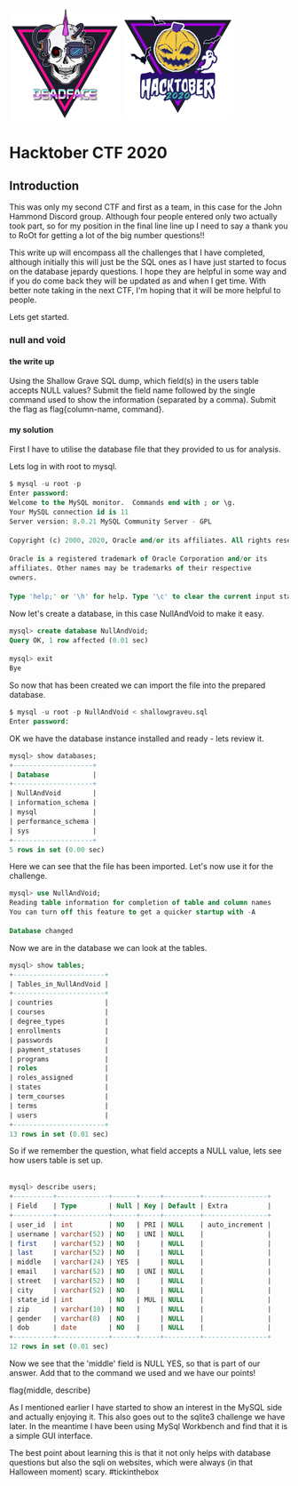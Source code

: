 <a href="https://twitter.com/CHacktics"><img src="images/deadface.png" alt="Deadface" width="200"/></a> <a href="https://twitter.com/CHacktics"><img src="images/participant.png" alt="Deadface" width="200"/></a>

# Hacktober CTF 2020

## Introduction
This was only my second CTF and first as a team, in this case for the John Hammond Discord group. Although four people entered only two actually took part, so for my position in the final line line up I need to say a thank you to RoOt for getting a lot of the big number questions!!

This write up will encompass all the challenges that I have completed, although initially this will just be the SQL ones as I have just started to focus on the database jepardy questions. I hope they are helpful in some way and if you do come back they will be updated as and when I get time. With better note taking in the next CTF, I'm hoping that it will be more helpful to people.

Lets get started. 

### null and void

#### the write up

Using the Shallow Grave SQL dump, which field(s) in the users table accepts NULL values? Submit the field name followed by the single command used to show the information (separated by a comma). Submit the flag as flag{column-name, command}.

#### my solution

First I have to utilise the database file that they provided to us for analysis. 

Lets log in with root to mysql.

```sql
$ mysql -u root -p
Enter password: 
Welcome to the MySQL monitor.  Commands end with ; or \g.
Your MySQL connection id is 11
Server version: 8.0.21 MySQL Community Server - GPL

Copyright (c) 2000, 2020, Oracle and/or its affiliates. All rights reserved.

Oracle is a registered trademark of Oracle Corporation and/or its
affiliates. Other names may be trademarks of their respective
owners.

Type 'help;' or '\h' for help. Type '\c' to clear the current input statement.
```
Now let's create a database, in this case NullAndVoid to make it easy.
```sql
mysql> create database NullAndVoid;
Query OK, 1 row affected (0.01 sec)

mysql> exit
Bye
```
So now that has been created we can import the file into the prepared database.
```sql
$ mysql -u root -p NullAndVoid < shallowgraveu.sql 
Enter password: 
```
OK we have the database instance installed and ready - lets review it.
```sql
mysql> show databases;
+--------------------+
| Database           |
+--------------------+
| NullAndVoid        |
| information_schema |
| mysql              |
| performance_schema |
| sys                |
+--------------------+
5 rows in set (0.00 sec)
```
Here we can see that the file has been imported. Let's now use it for the challenge.
```sql
mysql> use NullAndVoid;
Reading table information for completion of table and column names
You can turn off this feature to get a quicker startup with -A

Database changed
```
Now we are in the database we can look at the tables.
```sql
mysql> show tables;
+-----------------------+
| Tables_in_NullAndVoid |
+-----------------------+
| countries             |
| courses               |
| degree_types          |
| enrollments           |
| passwords             |
| payment_statuses      |
| programs              |
| roles                 |
| roles_assigned        |
| states                |
| term_courses          |
| terms                 |
| users                 |
+-----------------------+
13 rows in set (0.01 sec)

```
So if we remember the question, what field accepts a NULL value, lets see how users table is set up.

```sql 

mysql> describe users;
+----------+-------------+------+-----+---------+----------------+
| Field    | Type        | Null | Key | Default | Extra          |
+----------+-------------+------+-----+---------+----------------+
| user_id  | int         | NO   | PRI | NULL    | auto_increment |
| username | varchar(52) | NO   | UNI | NULL    |                |
| first    | varchar(52) | NO   |     | NULL    |                |
| last     | varchar(52) | NO   |     | NULL    |                |
| middle   | varchar(24) | YES  |     | NULL    |                |
| email    | varchar(52) | NO   | UNI | NULL    |                |
| street   | varchar(52) | NO   |     | NULL    |                |
| city     | varchar(52) | NO   |     | NULL    |                |
| state_id | int         | NO   | MUL | NULL    |                |
| zip      | varchar(10) | NO   |     | NULL    |                |
| gender   | varchar(8)  | NO   |     | NULL    |                |
| dob      | date        | NO   |     | NULL    |                |
+----------+-------------+------+-----+---------+----------------+
12 rows in set (0.01 sec)

```
Now we see that the 'middle' field is NULL YES, so that is part of our answer. Add that to the command we used and we have our points!

flag{middle, describe}

As I mentioned earlier I have started to show an interest in the MySQL side and actually enjoying it. This also goes out to the sqlite3 challenge we have later. In the meantime I have been using MySql Workbench and find that it is a simple GUI interface. 

The best point about learning this is that it not only helps with database questions but also the sqli on websites, which were always (in that Halloween moment) scary. #tickinthebox  

